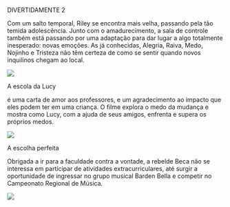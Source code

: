 DIVERTIDAMENTE 2

Com um salto temporal, Riley se encontra mais velha, passando pela tão temida adolescência. Junto com o amadurecimento, a sala de controle também está passando por uma adaptação para dar lugar a algo totalmente inesperado: novas emoções. As já conhecidas, Alegria, Raiva, Medo, Nojinho e Tristeza não têm certeza de como se sentir quando novos inquilinos chegam ao local.

![](https://media1.tenor.com/m/B6snmM0Lx00AAAAd/aaaah-joy.gif)

A escola da Lucy

 é uma carta de amor aos professores, e um agradecimento ao impacto que eles podem ter em uma criança. O filme explora o medo da mudança e mostra como Lucy, com a ajuda de seus amigos, enfrenta e supera os próprios medos.

![](https://media1.tenor.com/m/-e4WLirEocsAAAAd/lucy-lucy-van-pelt.gif)

A escolha perfeita 

Obrigada a ir para a faculdade contra a vontade, a rebelde Beca não se interessa em participar de atividades extracurriculares, até surgir a oportunidade de ingressar no grupo musical Barden Bella e competir no Campeonato Regional de Música.

![](https://media1.tenor.com/m/e6Cnb9WS0C4AAAAd/anna-kendrick-excited.gif)
